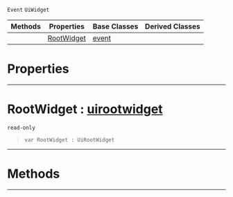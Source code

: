  `Event` `UiWidget`



|Methods|Properties|Base Classes|Derived Classes|
|---|---|---|---|
| |[ RootWidget](https://github.com/ZilchEngine/ZilchDocs/blob/master/code_reference/class_reference/uitransformupdateevent.markdown#rootwidget-zilch-engine-d)|[event](https://github.com/ZilchEngine/ZilchDocs/blob/master/code_reference/class_reference/event.markdown)| |


 #  Properties


---  
 #  RootWidget : [uirootwidget](https://github.com/ZilchEngine/ZilchDocs/blob/master/code_reference/class_reference/uirootwidget.markdown)

 `read-only`

> 
> ``` lang=cpp, name=Nada
> var RootWidget : UiRootWidget


---  
 #  Methods


---  
 

 